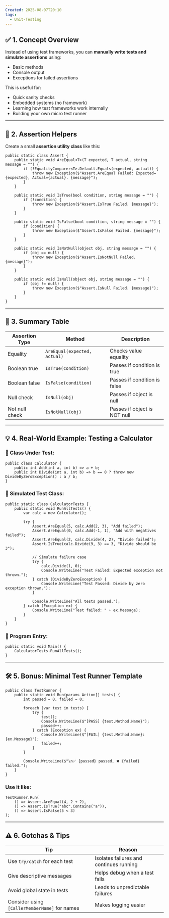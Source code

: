 ```yaml
---
Created: 2025-08-07T20:10
tags:
  - Unit-Testing
---
```

## ✅ 1. Concept Overview

Instead of using test frameworks, you can **manually write tests and simulate assertions** using:

- Basic methods
- Console output
- Exceptions for failed assertions

This is useful for:

- Quick sanity checks
- Embedded systems (no framework)
- Learning how test frameworks work internally
- Building your own micro test runner

---

## 🧰 2. Assertion Helpers

Create a small **assertion utility class** like this:

```Csharp
public static class Assert {
    public static void AreEqual<T>(T expected, T actual, string message = "") {
        if (!EqualityComparer<T>.Default.Equals(expected, actual)) {
            throw new Exception($"Assert.AreEqual Failed: Expected={expected}, Actual={actual}. {message}");
        }
    }

    public static void IsTrue(bool condition, string message = "") {
        if (!condition) {
            throw new Exception($"Assert.IsTrue Failed. {message}");
        }
    }

    public static void IsFalse(bool condition, string message = "") {
        if (condition) {
            throw new Exception($"Assert.IsFalse Failed. {message}");
        }
    }

    public static void IsNotNull(object obj, string message = "") {
        if (obj == null) {
            throw new Exception($"Assert.IsNotNull Failed. {message}");
        }
    }

    public static void IsNull(object obj, string message = "") {
        if (obj != null) {
            throw new Exception($"Assert.IsNull Failed. {message}");
        }
    }
}
```

---

## 🧾 3. Summary Table

|Assertion Type|Method|Description|
|---|---|---|
|Equality|`AreEqual(expected, actual)`|Checks value equality|
|Boolean true|`IsTrue(condition)`|Passes if condition is true|
|Boolean false|`IsFalse(condition)`|Passes if condition is false|
|Null check|`IsNull(obj)`|Passes if object is null|
|Not null check|`IsNotNull(obj)`|Passes if object is NOT null|

---

## 💡 4. Real-World Example: Testing a Calculator

### 🔸 Class Under Test:

```Csharp
public class Calculator {
    public int Add(int a, int b) => a + b;
    public int Divide(int a, int b) => b == 0 ? throw new DivideByZeroException() : a / b;
}
```

### 🔸 Simulated Test Class:

```Csharp
public static class CalculatorTests {
    public static void RunAllTests() {
        var calc = new Calculator();

        try {
            Assert.AreEqual(5, calc.Add(2, 3), "Add failed");
            Assert.AreEqual(0, calc.Add(-1, 1), "Add with negatives failed");
            Assert.AreEqual(2, calc.Divide(4, 2), "Divide failed");
            Assert.IsTrue(calc.Divide(9, 3) == 3, "Divide should be 3");

            // Simulate failure case
            try {
                calc.Divide(1, 0);
                Console.WriteLine("Test Failed: Expected exception not thrown.");
            } catch (DivideByZeroException) {
                Console.WriteLine("Test Passed: Divide by zero exception thrown.");
            }

            Console.WriteLine("All tests passed.");
        } catch (Exception ex) {
            Console.WriteLine("Test failed: " + ex.Message);
        }
    }
}
```

### 🔸 Program Entry:

```Csharp
public static void Main() {
    CalculatorTests.RunAllTests();
}
```

---

## 🛠️ 5. Bonus: Minimal Test Runner Template

```Csharp
public class TestRunner {
    public static void Run(params Action[] tests) {
        int passed = 0, failed = 0;

        foreach (var test in tests) {
            try {
                test();
                Console.WriteLine($"[PASS] {test.Method.Name}");
                passed++;
            } catch (Exception ex) {
                Console.WriteLine($"[FAIL] {test.Method.Name}: {ex.Message}");
                failed++;
            }
        }

        Console.WriteLine($"\n✅ {passed} passed, ❌ {failed} failed.");
    }
}
```

### Use it like:

```Csharp
TestRunner.Run(
    () => Assert.AreEqual(4, 2 + 2),
    () => Assert.IsTrue("abc".Contains("a")),
    () => Assert.IsFalse(5 < 3)
);
```

---

## ⚠️ 6. Gotchas & Tips

|Tip|Reason|
|---|---|
|Use `try/catch` for each test|Isolates failures and continues running|
|Give descriptive messages|Helps debug when a test fails|
|Avoid global state in tests|Leads to unpredictable failures|
|Consider using `[CallerMemberName]` for names|Makes logging easier|